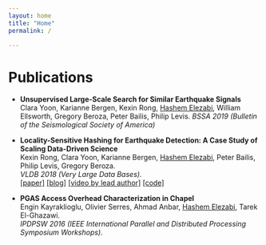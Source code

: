 ```yaml
---
layout: home
title: "Home"
permalink: /

---
```


# Publications

* **Unsupervised Large-Scale Search for Similar Earthquake Signals**
Clara Yoon, Karianne Bergen, Kexin Rong, <u>Hashem Elezabi</u>, William Ellsworth, Gregory Beroza, Peter Bailis, Philip Levis.
*BSSA 2019 (Bulletin of the Seismological Society of America)*

* **Locality-Sensitive Hashing for Earthquake Detection: A Case Study of Scaling Data-Driven Science**  
Kexin Rong, Clara Yoon, Karianne Bergen, <u>Hashem Elezabi</u>, Peter Bailis, Philip Levis, Gregory Beroza.  
*VLDB 2018 (Very Large Data Bases).*  
[[paper]](/assets/docs/quake-vldb18.pdf) [[blog]](https://dawn.cs.stanford.edu/2018/09/05/quake/) [[video by lead author]](https://www.youtube.com/watch?v=LXi0TIOOfEY) [[code]](https://github.com/stanford-futuredata/FAST)

* **PGAS Access Overhead Characterization in Chapel**  
Engin Kayraklioglu, Olivier Serres, Ahmad Anbar, <u>Hashem Elezabi</u>, Tarek El-Ghazawi.  
*IPDPSW 2016 (IEEE International Parallel and Distributed Processing Symposium Workshops).*
